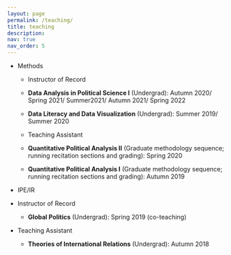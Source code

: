 ```yaml
---
layout: page
permalink: /teaching/
title: teaching
description: 
nav: true
nav_order: 5
---
```


 - Methods
 
   - Instructor of Record
    - **Data Analysis in Political Science I** (Undergrad): Autumn 2020/ Spring 2021/ Summer2021/ Autumn 2021/ Spring 2022
    - **Data Literacy and Data Visualization** (Undergrad): Summer 2019/ Summer 2020

   - Teaching Assistant
    - **Quantitative Political Analysis II** (Graduate methodology sequence; running recitation sections and grading): Spring 2020
    - **Quantitative Political Analysis I** (Graduate methodology sequence; running recitation sections and grading): Autumn 2019


   
 - IPE/IR
 
  - Instructor of Record
    - **Global Politics** (Undergrad): Spring 2019 (co-teaching)
    
  - Teaching Assistant
    - **Theories of International Relations** (Undergrad): Autumn 2018  
